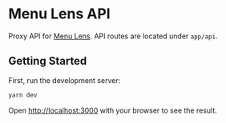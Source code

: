 # Menu Lens API

Proxy API for [Menu Lens](https://github.com/normanwilde/menu-scanner).
API routes are located under `app/api`.

## Getting Started

First, run the development server:

```bash
yarn dev

```

Open [http://localhost:3000](http://localhost:3000) with your browser to see the result.
